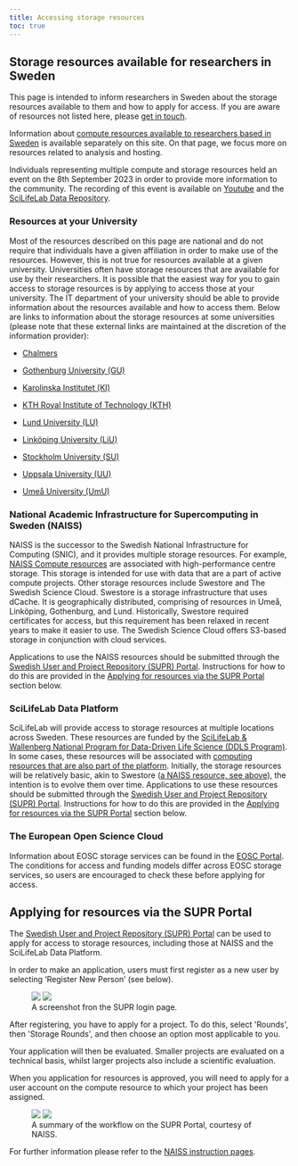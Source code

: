 ```yaml
---
title: Accessing storage resources
toc: true
---
```


## Storage resources available for researchers in Sweden

This page is intended to inform researchers in Sweden about the storage resources available to them and how to apply for access. If you are aware of resources not listed here, please [get in touch](/contact/).

Information about [compute resources available to researchers based in Sweden](/services/e-infrastructure/) is available separately on this site. On that page, we focus more on resources related to analysis and hosting.

Individuals representing multiple compute and storage resources held an event on the 8th September 2023 in order to provide more information to the community. The recording of this event is available on [Youtube](https://www.youtube.com/watch?v=SJoT5FYBomY) and the [SciLifeLab Data Repository](https://doi.org/10.17044/scilifelab.24106152.v2).

### Resources at your University

Most of the resources described on this page are national and do not require that individuals have a given affiliation in order to make use of the resources. However, this is not true for resources available at a given university. Universities often have storage resources that are available for use by their researchers. It is possible that the easiest way for you to gain access to storage resources is by applying to access those at your university. The IT department of your university should be able to provide information about the resources available and how to access them. Below are links to information about the storage resources at some universities (please note that these external links are maintained at the discretion of the information provider):

- [Chalmers](https://www.chalmers.se/en/infrastructure/ecommons/compute-and-storage/)

- [Gothenburg University (GU)](https://www.medarbetarportalen.gu.se/service-stod/hantering-av-forskningsdata/steg-3-lagra-forskningsdata/?languageId=100001&skipSSOCheck=true&referer=https%3A%2F%2Fwww.google.com%2F)

- [Karolinska Institutet (KI)](https://staff.ki.se/guidelines-for-research-documentation-and-data-management)

- [KTH Royal Institute of Technology (KTH)](https://www.kth.se/en/biblioteket/publicera-analysera/hantera-forskningsdata/lagring-av-forskningsdata-och-langsiktigt-bevarande-1.861129)

- [Lund University (LU)](https://www.staff.lu.se/research-and-education/research-support/support-research-process/research-data-management)

- [Linköping University (LiU)](https://ep.liu.se/en/datamanagement.aspx)

- [Stockholm University (SU)](https://www.su.se/staff/researchers/research-data)

- [Uppsala University (UU)](https://mp.uu.se/en/web/info/forska/forskningsdata/lagra-samarbeta)

- [Umeå University (UmU)](https://www.umu.se/en/library/research-data/)

### National Academic Infrastructure for Supercomputing in Sweden (NAISS)

NAISS is the successor to the Swedish National Infrastructure for Computing (SNIC), and it provides multiple storage resources. For example, [NAISS Compute resources](/services/e-infrastructure/#national-academic-infrastructure-for-supercomputing-in-sweden-naiss) are associated with high-performance centre storage. This storage is intended for use with data that are a part of active compute projects. Other storage resources include Swestore and The Swedish Science Cloud. Swestore is a storage infrastructure that uses dCache. It is geographically distributed, comprising of resources in Umeå, Linköping, Gothenburg, and Lund. Historically, Swestore required certificates for access, but this requirement has been relaxed in recent years to make it easier to use. The Swedish Science Cloud offers S3-based storage in conjunction with cloud services.

Applications to use the NAISS resources should be submitted through the [Swedish User and Project Repository (SUPR) Portal](https://supr.naiss.se/). Instructions for how to do this are provided in the [Applying for resources via the SUPR Portal](#applying-for-resources-via-the-supr-portal) section below.

### SciLifeLab Data Platform

SciLifeLab will provide access to storage resources at multiple locations across Sweden. These resources are funded by the [SciLifeLab & Wallenberg National Program for Data-Driven Life Science (DDLS Program)](https://www.scilifelab.se/data-driven/). In some cases, these resources will be associated with [computing resources that are also part of the platform](/services/e-infrastructure/#scilifelab-data-platform). Initially, the storage resources will be relatively basic, akin to Swestore ([a NAISS resource, see above](#national-academic-infrastructure-for-supercomputing-in-sweden-naiss)), the intention is to evolve them over time. Applications to use these resources should be submitted through the [Swedish User and Project Repository (SUPR) Portal](https://supr.naiss.se/). Instructions for how to do this are provided in the [Applying for resources via the SUPR Portal](#applying-for-resources-via-the-supr-portal) section below.

### The European Open Science Cloud

Information about EOSC storage services can be found in the [EOSC Portal](https://eosc-portal.eu/). The conditions for access and funding models differ across EOSC storage services, so users are encouraged to check these before applying for access.

## Applying for resources via the SUPR Portal

The [Swedish User and Project Repository (SUPR) Portal](https://supr.naiss.se/) can be used to apply for access to storage resources, including those at NAISS and the SciLifeLab Data Platform.

In order to make an application, users must first register as a new user by selecting ‘Register New Person’ (see below).

 <figure class="my-3 figure w-100 text-center">
  <img src="/img/misc/SUPR_login.png" class="figure-img img-fluid w-75 d-none d-xl-inline">
  <img src="/img/misc/SUPR_login.png" class="figure-img img-fluid w-100 d-xl-none">
  <figcaption class="figure-caption">A screenshot fron the SUPR login page.</figcaption>
</figure>

After registering, you have to apply for a project. To do this, select 'Rounds', then 'Storage Rounds', and then choose an option most applicable to you.

Your application will then be evaluated. Smaller projects are evaluated on a technical basis, whilst larger projects also include a scientific evaluation.

When you application for resources is approved, you will need to apply for a user account on the compute resource to which your project has been assigned.

<figure class="my-3 figure w-100 text-center">
  <img src="/img/misc/NAISS_workflow.png" class="figure-img img-fluid w-75 d-none d-xl-inline">
  <img src="/img/misc/NAISS_workflow.png" class="figure-img img-fluid w-100 d-xl-none">
  <figcaption class="figure-caption">A summary of the workflow on the SUPR Portal, courtesy of NAISS.</figcaption>
</figure>

For further information please refer to the [NAISS instruction pages](https://www.naiss.se).
